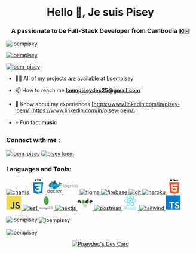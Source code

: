 <h1 align="center">Hello 👋, Je suis Pisey</h1>
<h3 align="center">A passionate to be Full-Stack Developer from Cambodia 🇰🇭 </h3>

<p align="left"> <img src="https://komarev.com/ghpvc/?username=loempisey&label=Profile%20views&color=0e75b6&style=flat" alt="loempisey" /> </p>

<p align="left"> <a href="https://github.com/ryo-ma/github-profile-trophy"><img src="https://github-profile-trophy.vercel.app/?username=loempisey" alt="loempisey" /></a> </p>

<p align="left"> <a href="https://twitter.com/loem_pisey" target="blank"><img src="https://img.shields.io/twitter/follow/loem_pisey?logo=twitter&style=for-the-badge" alt="loem_pisey" /></a> </p>

- 👨‍💻 All of my projects are available at [Loempisey](Loempisey)

- 📫 How to reach me **loempiseydec25@gmail.com**

- 📄 Know about my experiences [https://www.linkedin.com/in/pisey-loem/](https://www.linkedin.com/in/pisey-loem/)

- ⚡ Fun fact **music**

<h3 align="left">Connect with me :</h3>
<p align="left">
<a href="https://twitter.com/loem_pisey" target="blank"><img align="center" src="https://raw.githubusercontent.com/rahuldkjain/github-profile-readme-generator/master/src/images/icons/Social/twitter.svg" alt="loem_pisey" height="30" width="40" /></a>
<a href="https://linkedin.com/in/pisey loem" target="blank"><img align="center" src="https://raw.githubusercontent.com/rahuldkjain/github-profile-readme-generator/master/src/images/icons/Social/linked-in-alt.svg" alt="pisey loem" height="30" width="40" /></a>

</p>

<h3 align="left">Languages and Tools:</h3>

<p align="left"> <a href="https://www.chartjs.org" target="_blank" rel="noreferrer"> <img src="https://www.chartjs.org/media/logo-title.svg" alt="chartjs" width="40" height="40"/> </a> <a href="https://www.w3schools.com/css/" target="_blank" rel="noreferrer"> <img src="https://raw.githubusercontent.com/devicons/devicon/master/icons/css3/css3-original-wordmark.svg" alt="css3" width="40" height="40"/> </a> <a href="https://www.docker.com/" target="_blank" rel="noreferrer"> <img src="https://raw.githubusercontent.com/devicons/devicon/master/icons/docker/docker-original-wordmark.svg" alt="docker" width="40" height="40"/> </a> <a href="https://expressjs.com" target="_blank" rel="noreferrer"> <img src="https://raw.githubusercontent.com/devicons/devicon/master/icons/express/express-original-wordmark.svg" alt="express" width="40" height="40"/> </a> <a href="https://www.figma.com/" target="_blank" rel="noreferrer"> <img src="https://www.vectorlogo.zone/logos/figma/figma-icon.svg" alt="figma" width="40" height="40"/> </a> <a href="https://firebase.google.com/" target="_blank" rel="noreferrer"> <img src="https://www.vectorlogo.zone/logos/firebase/firebase-icon.svg" alt="firebase" width="40" height="40"/> </a> <a href="https://git-scm.com/" target="_blank" rel="noreferrer"> <img src="https://www.vectorlogo.zone/logos/git-scm/git-scm-icon.svg" alt="git" width="40" height="40"/> </a> <a href="https://heroku.com" target="_blank" rel="noreferrer"> <img src="https://www.vectorlogo.zone/logos/heroku/heroku-icon.svg" alt="heroku" width="40" height="40"/> </a> <a href="https://www.w3.org/html/" target="_blank" rel="noreferrer"> <img src="https://raw.githubusercontent.com/devicons/devicon/master/icons/html5/html5-original-wordmark.svg" alt="html5" width="40" height="40"/> </a> <a href="https://developer.mozilla.org/en-US/docs/Web/JavaScript" target="_blank" rel="noreferrer"> <img src="https://raw.githubusercontent.com/devicons/devicon/master/icons/javascript/javascript-original.svg" alt="javascript" width="40" height="40"/> </a> <a href="https://jestjs.io" target="_blank" rel="noreferrer"> <img src="https://www.vectorlogo.zone/logos/jestjsio/jestjsio-icon.svg" alt="jest" width="40" height="40"/> </a> <a href="https://www.mongodb.com/" target="_blank" rel="noreferrer"> <img src="https://raw.githubusercontent.com/devicons/devicon/master/icons/mongodb/mongodb-original-wordmark.svg" alt="mongodb" width="40" height="40"/> </a> <a href="https://nextjs.org/" target="_blank" rel="noreferrer"> <img src="https://cdn.worldvectorlogo.com/logos/nextjs-2.svg" alt="nextjs" width="40" height="40"/> </a> <a href="https://nodejs.org" target="_blank" rel="noreferrer"> <img src="https://raw.githubusercontent.com/devicons/devicon/master/icons/nodejs/nodejs-original-wordmark.svg" alt="nodejs" width="40" height="40"/> </a> <a href="https://postman.com" target="_blank" rel="noreferrer"> <img src="https://www.vectorlogo.zone/logos/getpostman/getpostman-icon.svg" alt="postman" width="40" height="40"/> </a> <a href="https://reactjs.org/" target="_blank" rel="noreferrer"> <img src="https://raw.githubusercontent.com/devicons/devicon/master/icons/react/react-original-wordmark.svg" alt="react" width="40" height="40"/> </a> <a href="https://tailwindcss.com/" target="_blank" rel="noreferrer"> <img src="https://www.vectorlogo.zone/logos/tailwindcss/tailwindcss-icon.svg" alt="tailwind" width="40" height="40"/> </a> <a href="https://www.typescriptlang.org/" target="_blank" rel="noreferrer"> <img src="https://raw.githubusercontent.com/devicons/devicon/master/icons/typescript/typescript-original.svg" alt="typescript" width="40" height="40"/> </a> </p>

<p><img align="left" src="https://github-readme-stats.vercel.app/api/top-langs?username=loempisey&show_icons=true&locale=en&layout=compact" alt="loempisey" /></p>

<p>&nbsp;<img align="center" src="https://github-readme-stats.vercel.app/api?username=loempisey&show_icons=true&locale=en" alt="loempisey" /></p>

<p><img align="center" src="https://github-readme-streak-stats.herokuapp.com/?user=loempisey&" alt="loempisey" /></p>


<p align="center"> 
<a href="https://app.daily.dev/loempisey"><img src="https://api.daily.dev/devcards/v2/0Mzbr66qVNFQDccFp1pqw.png?type=wide&r=swx" width="652" alt="Piseydec's Dev Card"/></a>
</p>
